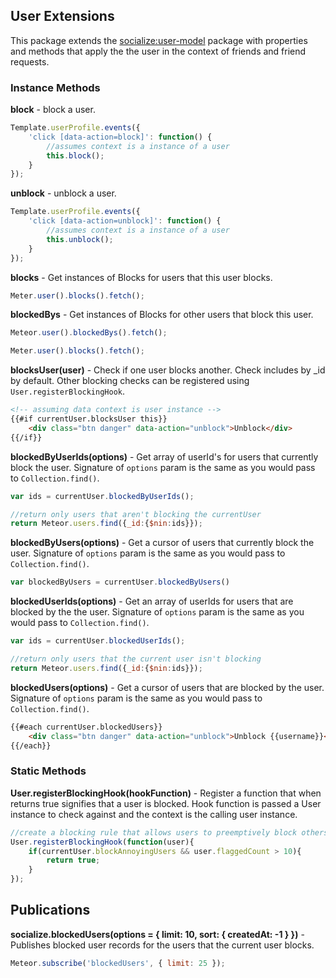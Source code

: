## User Extensions ##
This package extends the [socialize:user-model](https://github.com/copleykj/socialize-user-model) package with properties and methods that apply the the user in the context of friends and friend requests.

### Instance Methods ###

**block** - block a user.

```javascript
Template.userProfile.events({
    'click [data-action=block]': function() {
        //assumes context is a instance of a user
        this.block();
    }
});
```
**unblock** - unblock a user.

```javascript
Template.userProfile.events({
    'click [data-action=unblock]': function() {
        //assumes context is a instance of a user
        this.unblock();
    }
});
```
**blocks** - Get instances of Blocks for users that this user blocks.

```javascript
Meter.user().blocks().fetch();
```
**blockedBys** - Get instances of Blocks for other users that block this user.

```javascript
Meteor.user().blockedBys().fetch();
```

```javascript
Meter.user().blocks().fetch();
```
**blocksUser(user)** - Check if one user blocks another. Check includes by \_id by default. Other blocking checks can be registered using `User.registerBlockingHook`.

```html
<!-- assuming data context is user instance -->
{{#if currentUser.blocksUser this}}
    <div class="btn danger" data-action="unblock">Unblock</div>
{{/if}}
```

**blockedByUserIds(options)** - Get array of userId's for users that currently block the user. Signature of `options` param is the same as you would pass to `Collection.find()`.

```javascript
var ids = currentUser.blockedByUserIds();

//return only users that aren't blocking the currentUser
return Meteor.users.find({_id:{$nin:ids}});
```

**blockedByUsers(options)** - Get a cursor of users that currently block the user. Signature of `options` param is the same as you would pass to `Collection.find()`.

```javascript
var blockedByUsers = currentUser.blockedByUsers()
```

**blockedUserIds(options)** - Get an array of userIds for users that are blocked by the the user. Signature of `options` param is the same as you would pass to `Collection.find()`.

```javascript
var ids = currentUser.blockedUserIds();

//return only users that the current user isn't blocking
return Meteor.users.find({_id:{$nin:ids}});
```

**blockedUsers(options)** - Get a cursor of users that are blocked by the user. Signature of `options` param is the same as you would pass to `Collection.find()`.

```html
{{#each currentUser.blockedUsers}}
    <div class="btn danger" data-action="unblock">Unblock {{username}}</div>
{{/each}}
```

### Static Methods ###

**User.registerBlockingHook(hookFunction)** - Register a function that when returns true signifies that a user is blocked. Hook function is passed a User instance to check against and the context is the calling user instance.

```javascript
//create a blocking rule that allows users to preemptively block others that may be a nuisance
User.registerBlockingHook(function(user){
    if(currentUser.blockAnnoyingUsers && user.flaggedCount > 10){
        return true;
    }
});
```

## Publications ##

**socialize.blockedUsers(options = { limit: 10, sort: { createdAt: -1 } })** - Publishes blocked user records for the users that the current user blocks.

```javascript
Meteor.subscribe('blockedUsers', { limit: 25 });
```
